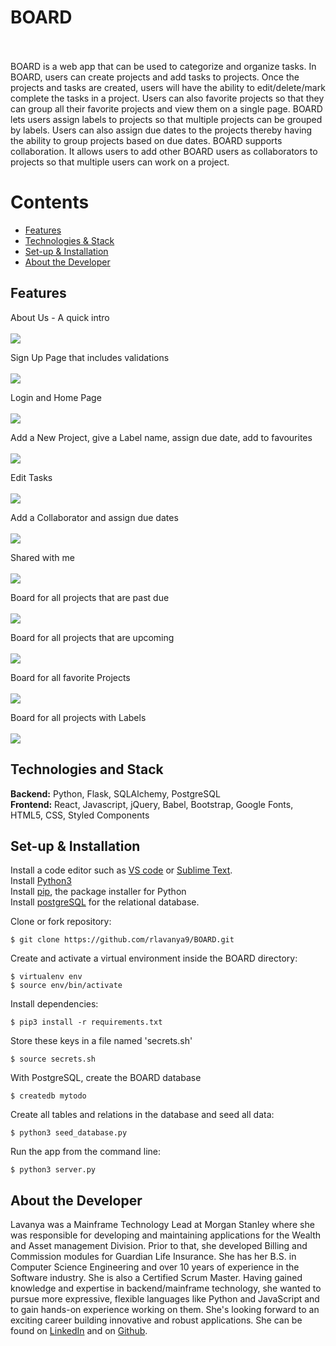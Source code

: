 # BOARD 
<br>
<br>
BOARD is a web app that can be used to categorize and organize tasks. In BOARD, users can create projects and add tasks to projects. Once the projects and tasks are created, users will have the ability to edit/delete/mark complete the tasks in a project. Users can also favorite projects so that they can group all their favorite projects and view them on a single page. BOARD lets users assign labels to projects so that multiple projects can be grouped by labels. Users can also assign due dates to the projects thereby having the ability to group projects based on due dates. BOARD supports collaboration. It allows users to add other BOARD users as collaborators to projects so that multiple users can work on a project.
<br>

# Contents
* [Features](#features)
* [Technologies & Stack](#techstack)
* [Set-up & Installation](#installation)
* [About the Developer](#aboutme)

## <a name="features"></a> Features

About Us - A quick intro
<br>
<br>
![](gifs/aboutus.gif)
<br>

Sign Up Page that includes validations
<br>
<br>
![](gifs/signup.gif)
<br>

Login and Home Page
<br>
<br>
![](gifs/login_n_home.gif)
<br>

Add a New Project, give a Label name, assign due date, add to favourites
<br>
<br>
![](gifs/add_project.gif)
<br>

Edit Tasks
<br>
<br>
![](gifs/edit_tasks.gif)
<br>

Add a Collaborator and assign due dates
<br>
<br>
![](gifs/add_collab.gif)
<br>

Shared with me
<br>
<br>
![](gifs/shared_with_me.gif)
<br>

Board for all projects that are past due
<br>
<br>
![](gifs/past_due.jpeg)
<br>

Board for all projects that are upcoming
<br>
<br>
![](gifs/upcoming.jpeg)
<br>

Board for all favorite Projects
<br>
<br>
![](gifs/Favorite.jpeg)
<br>

Board for all projects with Labels
<br>
<br>
![](gifs/Label.jpeg)
<br>

## <a name="techstack"></a> Technologies and Stack
**Backend:**
Python, Flask, SQLAlchemy, PostgreSQL <br>
**Frontend:**
React, Javascript, jQuery, Babel, Bootstrap, Google Fonts, HTML5, CSS, Styled Components <br>

## <a name="installation"></a> Set-up & Installation
Install a code editor such as [VS code](https://code.visualstudio.com/download) or [Sublime Text](https://www.sublimetext.com/).<br>
Install [Python3](https://www.python.org/downloads/mac-osx/)<br>
Install [pip](https://pip.pypa.io/en/stable/installing/), the package installer for Python <br>
Install [postgreSQL](https://www.postgresql.org/) for the relational database.<br>


Clone or fork repository:
```
$ git clone https://github.com/rlavanya9/BOARD.git
```
Create and activate a virtual environment inside the BOARD directory:
```
$ virtualenv env
$ source env/bin/activate
```
Install dependencies:
```
$ pip3 install -r requirements.txt
```
Store these keys in a file named 'secrets.sh' <br> 
```
$ source secrets.sh
```
With PostgreSQL, create the BOARD database
```
$ createdb mytodo
```
Create all tables and relations in the database and seed all data:
```
$ python3 seed_database.py
```
Run the app from the command line:
```
$ python3 server.py
```

## <a name="aboutme"></a> About the Developer

Lavanya was a Mainframe Technology Lead at Morgan Stanley where she was responsible for developing and maintaining applications for the Wealth and Asset management Division. Prior to that, she developed Billing and Commission modules for Guardian Life Insurance.  She has her B.S. in Computer Science Engineering and over 10 years of experience in the Software industry. She is also a Certified Scrum Master. Having gained knowledge and expertise in backend/mainframe technology, she wanted to pursue more expressive, flexible languages like Python and JavaScript and to gain hands-on experience working on them. She's looking forward to an exciting career building innovative and robust applications. She can be found on [LinkedIn](https://www.linkedin.com/in/lavanya-rangaswamy/) and on [Github](https://github.com/rlavanya9).